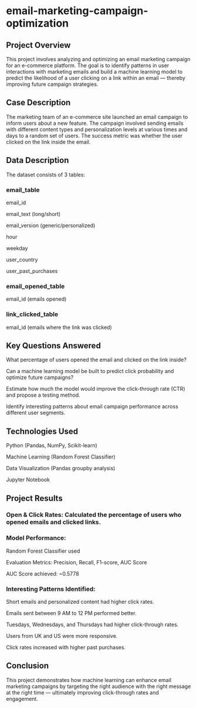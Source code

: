 # email-marketing-campaign-optimization

##  Project Overview
This project involves analyzing and optimizing an email marketing campaign for an e-commerce platform. The goal is to identify patterns in user interactions with marketing emails and build a machine learning model to predict the likelihood of a user clicking on a link within an email — thereby improving future campaign strategies.

## Case Description
The marketing team of an e-commerce site launched an email campaign to inform users about a new feature. The campaign involved sending emails with different content types and personalization levels at various times and days to a random set of users. The success metric was whether the user clicked on the link inside the email.

## Data Description
The dataset consists of 3 tables:

### email_table

email_id

email_text (long/short)

email_version (generic/personalized)

hour

weekday

user_country

user_past_purchases

### email_opened_table

email_id (emails opened)

### link_clicked_table

email_id (emails where the link was clicked)

## Key Questions Answered
What percentage of users opened the email and clicked on the link inside?

Can a machine learning model be built to predict click probability and optimize future campaigns?

Estimate how much the model would improve the click-through rate (CTR) and propose a testing method.

Identify interesting patterns about email campaign performance across different user segments.

## Technologies Used
Python (Pandas, NumPy, Scikit-learn)

Machine Learning (Random Forest Classifier)

Data Visualization (Pandas groupby analysis)

Jupyter Notebook

## Project Results
### Open & Click Rates: Calculated the percentage of users who opened emails and clicked links.

### Model Performance:

Random Forest Classifier used

Evaluation Metrics: Precision, Recall, F1-score, AUC Score

AUC Score achieved: ~0.5778

### Interesting Patterns Identified:

Short emails and personalized content had higher click rates.

Emails sent between 9 AM to 12 PM performed better.

Tuesdays, Wednesdays, and Thursdays had higher click-through rates.

Users from UK and US were more responsive.

Click rates increased with higher past purchases.

## Conclusion
This project demonstrates how machine learning can enhance email marketing campaigns by targeting the right audience with the right message at the right time — ultimately improving click-through rates and engagement.


